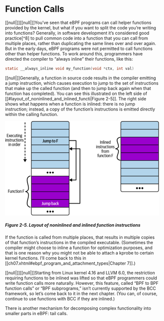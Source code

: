 # Function Calls

[[null|]][[null|]]You’ve seen that eBPF programs can call helper functions provided by the kernel, but what if you want to split the code you’re writing into functions? Generally, in software development it’s considered good practice[^8] to pull common code into a function that you can call from multiple places, rather than duplicating the same lines over and over again. But in the early days, eBPF programs were not permitted to call functions other than helper functions. To work around this, programmers have directed the compiler to “always inline” their functions, like this:
```c
static __always_inline void my_function(void *ctx, int val)
```

[[null|]]Generally, a function in source code results in the compiler emitting a jump instruction, which causes execution to jump to the set of instructions that make up the called function (and then to jump back again when that function has completed). You can see this illustrated on the left side of [[#layout_of_noninlined_and_inlined_functi|Figure 2-5]]. The right side shows what happens when a function is inlined: there is no jump instruction; instead, a copy of the function’s instructions is emitted directly within the calling function.

![Layout of noninlined and inlined function instructions](/Learning%20eBPF%20Programming%20the%20Linux%20Kernel%20for%20Enhanced%20Observability,%20Networking,%20and%20Security%20(Liz%20Rice)%20(Z-Library)/images/lebp_0205.png)

##### Figure 2-5. Layout of noninlined and inlined function instructions

If the function is called from multiple places, that results in multiple copies of that function’s instructions in the compiled executable. (Sometimes the compiler might choose to inline a function for optimization purposes, and that is one reason why you might not be able to attach a kprobe to certain kernel functions. I’ll come back to this in [[ch07.xhtml#ebpf_program_and_attachment_types|Chapter 7]].)

[[null|]][[null|]]Starting from Linux kernel 4.16 and LLVM 6.0, the restriction requiring functions to be inlined was lifted so that eBPF programmers could write function calls more naturally. However, this feature, called “BPF to BPF function calls” or “BPF subprograms,” isn’t currently supported by the BCC framework, so let’s come back to it in the next chapter. (You can, of course, continue to use functions with BCC if they are inlined.)

There is another mechanism for decomposing complex functionality into smaller parts in eBPF: tail calls.